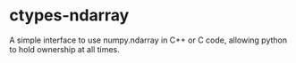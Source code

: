 # ctypes-ndarray
A simple interface to use numpy.ndarray in C++ or C code, allowing python to hold ownership at all times.
